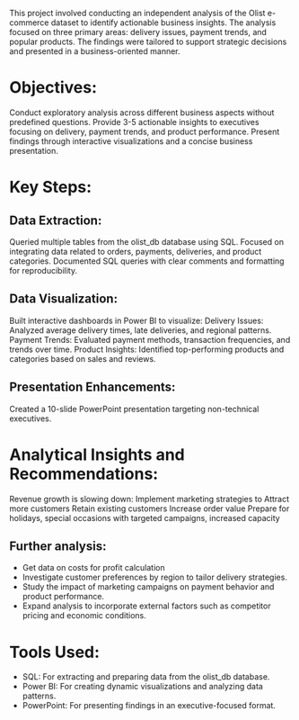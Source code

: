 This project involved conducting an independent analysis of the Olist e-commerce dataset to identify actionable business insights. The analysis focused on three primary areas: delivery issues, payment trends, and popular products. The findings were tailored to support strategic decisions and presented in a business-oriented manner.

# Objectives:
Conduct exploratory analysis across different business aspects without predefined questions.
Provide 3-5 actionable insights to executives focusing on delivery, payment trends, and product performance.
Present findings through interactive visualizations and a concise business presentation.
# Key Steps:
## Data Extraction:

Queried multiple tables from the olist_db database using SQL.
Focused on integrating data related to orders, payments, deliveries, and product categories.
Documented SQL queries with clear comments and formatting for reproducibility.
## Data Visualization:

Built interactive dashboards in Power BI to visualize:
Delivery Issues: Analyzed average delivery times, late deliveries, and regional patterns.
Payment Trends: Evaluated payment methods, transaction frequencies, and trends over time.
Product Insights: Identified top-performing products and categories based on sales and reviews.

## Presentation Enhancements:

Created a 10-slide PowerPoint presentation targeting non-technical executives.

# Analytical Insights and Recommendations:

Revenue growth is slowing down: Implement marketing strategies to
Attract more customers
Retain existing customers
Increase order value
Prepare for holidays, special occasions with targeted campaigns, increased capacity

## Further analysis:
- Get data on costs for profit calculation
- Investigate customer preferences by region to tailor delivery strategies.
- Study the impact of marketing campaigns on payment behavior and product performance.
- Expand analysis to incorporate external factors such as competitor pricing and economic conditions.
# Tools Used:
- SQL: For extracting and preparing data from the olist_db database.
- Power BI: For creating dynamic visualizations and analyzing data patterns.
- PowerPoint: For presenting findings in an executive-focused format.
